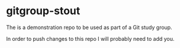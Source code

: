 gitgroup-stout
==============

The is a demonstration repo to be used as part of a Git study group.

In order to push changes to this repo I will probably need to add you.

